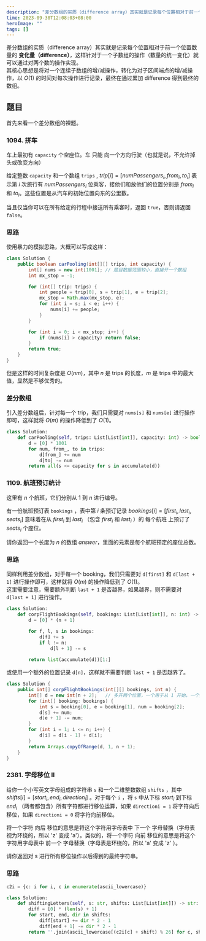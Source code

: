 ```yaml
---
description: "差分数组的实质（difference array）其实就是记录每个位置相对于前一个位置数量的变化量（difference），这样针对于一个子数组的操作（数量的统一变化）就可以通过对两个数的操作实现。"
time: 2023-09-30T12:08:03+08:00
heroImage: ""
tags: []
---
```


差分数组的实质（difference array）其实就是记录每个位置相对于前一个位置数量的 **变化量（difference）**，这样针对于一个子数组的操作（数量的统一变化）就可以通过对两个数的操作实现。  
其核心思想是将对一个连续子数组的增/减操作，转化为对子区间端点的增/减操作，以 $O(1)$ 的时间对每次操作进行记录，最终在通过累加 difference 得到最终的数组。

## 题目

首先来看一个差分数组的裸题。

### 1094. 拼车

车上最初有 `capacity` 个空座位。车 只能 向一个方向行驶（也就是说，不允许掉头或改变方向）

给定整数 `capacity` 和一个数组 `trips` ,  $trip[i] = [numPassengers_i, from_i, to_i]$ 表示第 $i$ 次旅行有 $numPassengers_i$ 位乘客，接他们和放他们的位置分别是 $from_i$ 和 $to_i$。这些位置是从汽车的初始位置向东的公里数。

当且仅当你可以在所有给定的行程中接送所有乘客时，返回 `true`，否则请返回 `false`。

### 思路

使用暴力的模拟思路，大概可以写成这样：

```java
class Solution {
    public boolean carPooling(int[][] trips, int capacity) {
        int[] nums = new int[1001]; // 题目数据范围较小，直接开一个数组
        int mx_stop = -1;

        for (int[] trip: trips) {
            int people = trip[0], s = trip[1], e = trip[2];
            mx_stop = Math.max(mx_stop, e);
            for (int i = s; i < e; i++) {
                nums[i] += people;
            }
        }

        for (int i = 0; i < mx_stop; i++) {
            if (nums[i] > capacity) return false;
        }
        return true;
    }
}
```

但是这样的时间复杂度是 $O(nm)$，其中 $n$ 是 trips 的长度，$m$ 是 trips 中的最大值，显然是不够优秀的。

### 差分数组

引入差分数组后，针对每一个 trip，我们只需要对 `nums[s]` 和 `nums[e]` 进行操作即可，这样就将 $O(m)$ 的操作降低到了 $O(1)$。

```py
class Solution:
    def carPooling(self, trips: List[List[int]], capacity: int) -> bool:
        d = [0] * 1001
        for num, from_, to in trips:
            d[from_] += num
            d[to] -= num
        return all(s <= capacity for s in accumulate(d))
```

### 1109. 航班预订统计

这里有 $n$ 个航班，它们分别从 $1$ 到 $n$ 进行编号。

有一份航班预订表 `bookings` ，表中第 $i$ 条预订记录 $bookings[i] = [first_i, last_i, seats_i]$ 意味着在从 $first_i$ 到 $last_i$ （包含 $first_i$ 和 $last_i$ ）的 每个航班 上预订了 $seats_i$ 个座位。

请你返回一个长度为 $n$ 的数组 $answer$，里面的元素是每个航班预定的座位总数。

### 思路

同样利用差分数组，对于每一个 booking，我们只需要对 `d[first]` 和 `d[last + 1]` 进行操作即可，这样就将 $O(m)$ 的操作降低到了 $O(1)$。  
这里需要注意，需要额外判断 `last + 1` 是否越界，如果越界，则不需要对 `d[last + 1]` 进行操作。

```py
class Solution:
    def corpFlightBookings(self, bookings: List[List[int]], n: int) -> List[int]:
        d = [0] * (n + 1)

        for f, l, s in bookings:
            d[f] += s
            if l != n:
                d[l + 1] -= s
        
        return list(accumulate(d))[1:]
```

或使用一个额外的位置记录 `d[n]`，这样就不需要判断 `last + 1` 是否越界了。

```java
class Solution {
    public int[] corpFlightBookings(int[][] bookings, int n) {
        int[] d = new int[n + 2];   // 多开两个位置，一个用于从 1 开始，一个用于记录 d[n]
        for (int[] booking: bookings) {
            int s = booking[0], e = booking[1], num = booking[2];
            d[s] += num;
            d[e + 1] -= num;
        }
        for (int i = 1; i <= n; i++) {
            d[i] = d[i - 1] + d[i];
        }
        return Arrays.copyOfRange(d, 1, n + 1);
    }
}
```

### 2381. 字母移位 II

给你一个小写英文字母组成的字符串 `s` 和一个二维整数数组 `shifts` ，其中 $shifts[i] = [start_i, end_i, direction_i]$ 。对于每个 `i` ，将 `s` 中从下标 $start_i$ 到下标 $end_i$ （两者都包含）所有字符都进行移位运算，如果 `directioni = 1` 将字符向后移位，如果 `directioni = 0` 将字符向前移位。

将一个字符 向后 移位的意思是将这个字符用字母表中 下一个 字母替换（字母表视为环绕的，所以 'z' 变成 'a'）。类似的，将一个字符 向前 移位的意思是将这个字符用字母表中 前一个 字母替换（字母表是环绕的，所以 'a' 变成 'z' ）。

请你返回对 s 进行所有移位操作以后得到的最终字符串。

### 思路

```py
c2i = {c: i for i, c in enumerate(ascii_lowercase)}

class Solution:
    def shiftingLetters(self, s: str, shifts: List[List[int]]) -> str:
        diff = [0] * (len(s) + 1)
        for start, end, dir in shifts:
            diff[start] += dir * 2 - 1
            diff[end + 1] -= dir * 2 - 1
        return ''.join(ascii_lowercase[(c2i[c] + shift) % 26] for c, shift in zip(s, accumulate(diff)))
```